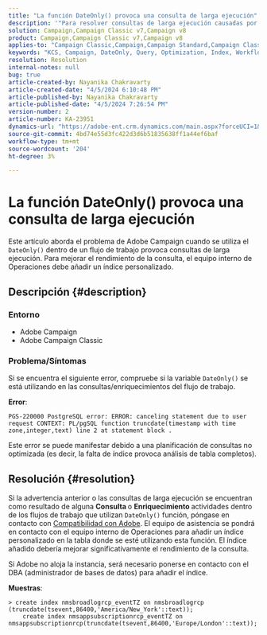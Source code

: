 ```yaml
---
title: "La función DateOnly() provoca una consulta de larga ejecución"
description: '"Para resolver consultas de larga ejecución causadas por la función DateOnly(), póngase en contacto con el servicio de asistencia. El equipo de operaciones internas debe añadir un índice personalizado".'
solution: Campaign,Campaign Classic v7,Campaign v8
product: Campaign,Campaign Classic v7,Campaign v8
applies-to: "Campaign Classic,Campaign,Campaign Standard,Campaign Classic v7,Campaign v8"
keywords: "KCS, Campaign, DateOnly, Query, Optimization, Index, Workflow"
resolution: Resolution
internal-notes: null
bug: true
article-created-by: Nayanika Chakravarty
article-created-date: "4/5/2024 6:10:48 PM"
article-published-by: Nayanika Chakravarty
article-published-date: "4/5/2024 7:26:54 PM"
version-number: 2
article-number: KA-23951
dynamics-url: "https://adobe-ent.crm.dynamics.com/main.aspx?forceUCI=1&pagetype=entityrecord&etn=knowledgearticle&id=cd1ce2ce-77f3-ee11-904c-6045bd006704"
source-git-commit: 4bd74e55d3fc422d3d6b51835638ff1a44ef6baf
workflow-type: tm+mt
source-wordcount: '204'
ht-degree: 3%

---
```


# La función DateOnly() provoca una consulta de larga ejecución


Este artículo aborda el problema de Adobe Campaign cuando se utiliza el `DateOnly()` dentro de un flujo de trabajo provoca consultas de larga ejecución. Para mejorar el rendimiento de la consulta, el equipo interno de Operaciones debe añadir un índice personalizado.

## Descripción {#description}


### Entorno

- Adobe Campaign
- Adobe Campaign Classic


### Problema/Síntomas

Si se encuentra el siguiente error, compruebe si la variable `DateOnly()` se está utilizando en las consultas/enriquecimientos del flujo de trabajo.

<b>Error</b>:


```
PGS-220000 PostgreSQL error: ERROR: canceling statement due to user request CONTEXT: PL/pgSQL function truncdate(timestamp with time zone,integer,text) line 2 at statement block .
```


Este error se puede manifestar debido a una planificación de consultas no optimizada (es decir, la falta de índice provoca análisis de tabla completos).


## Resolución {#resolution}


Si la advertencia anterior o las consultas de larga ejecución se encuentran como resultado de alguna <b>Consulta </b>o <b>Enriquecimiento </b>actividades dentro de los flujos de trabajo que utilizan `DateOnly()` función, póngase en contacto con [Compatibilidad con Adobe](https://experienceleague.adobe.com/en/docs/campaign-classic/using/getting-started/support#support). El equipo de asistencia se pondrá en contacto con el equipo interno de Operaciones para añadir un índice personalizado en la tabla donde se esté utilizando esta función. El índice añadido debería mejorar significativamente el rendimiento de la consulta.

Si Adobe no aloja la instancia, será necesario ponerse en contacto con el DBA (administrador de bases de datos) para añadir el índice.

<b>Muestras</b>:


```
> create index nmsbroadlogrcp_eventTZ on nmsbroadlogrcp (truncdate(tsevent,86400,'America/New_York'::text));
    create index nmsappsubscriptionrcp_eventTZ on nmsappsubscriptionrcp(truncdate(tsevent,86400,'Europe/London'::text));
```

